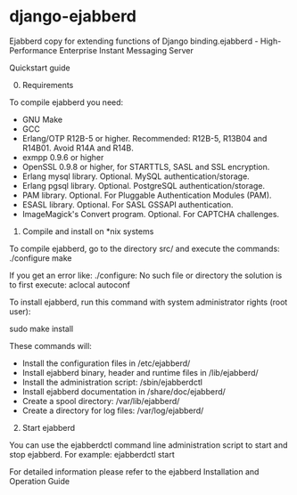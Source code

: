 django-ejabberd
===============

Ejabberd copy for extending functions of Django binding.ejabberd - High-Performance Enterprise Instant Messaging Server 

Quickstart guide


0. Requirements

To compile ejabberd you need:
 - GNU Make
 - GCC
 - Erlang/OTP R12B-5 or higher. Recommended: R12B-5, R13B04 and R14B01.
   Avoid R14A and R14B.
 - exmpp 0.9.6 or higher
 - OpenSSL 0.9.8 or higher, for STARTTLS, SASL and SSL encryption.
 - Erlang mysql library. Optional. MySQL authentication/storage.
 - Erlang pgsql library. Optional. PostgreSQL authentication/storage.
 - PAM library. Optional. For Pluggable Authentication Modules (PAM).
 - ESASL library. Optional. For SASL GSSAPI authentication.
 - ImageMagick's Convert program. Optional. For CAPTCHA challenges.


1. Compile and install on *nix systems

To compile ejabberd, go to the directory src/ and execute the commands:
  ./configure
  make

If you get an error like:
  ./configure: No such file or directory
the solution is to first execute:
  aclocal
  autoconf

To install ejabberd, run this command with system administrator rights
(root user):

  sudo make install

These commands will:
 - Install the configuration files in /etc/ejabberd/
 - Install ejabberd binary, header and runtime files in /lib/ejabberd/
 - Install the administration script: /sbin/ejabberdctl
 - Install ejabberd documentation in /share/doc/ejabberd/
 - Create a spool directory: /var/lib/ejabberd/
 - Create a directory for log files: /var/log/ejabberd/


2. Start ejabberd

You can use the ejabberdctl command line administration script to
start and stop ejabberd. For example:
  ejabberdctl start


For detailed information please refer to the
ejabberd Installation and Operation Guide
